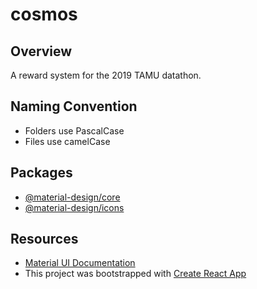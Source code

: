 # cosmos

## Overview

A reward system for the 2019 TAMU datathon.

## Naming Convention
- Folders use PascalCase
- Files use camelCase

## Packages
- [@material-design/core](https://www.npmjs.com/package/@material-ui/core)
- [@material-design/icons](https://www.npmjs.com/package/@material-ui/icons)

## Resources
- [Material UI Documentation](https://material-ui.com/)
- This project was bootstrapped with [Create React App](https://github.com/facebook/create-react-app)